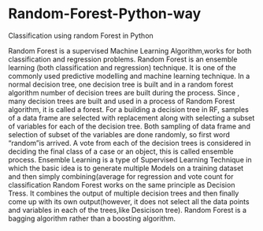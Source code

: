 # Random-Forest-Python-way
Classification using  random Forest in Python

Random Forest is a supervised Machine Learning Algorithm,works for both classification and regression problems.
Random Forest is an ensemble learning  (both classification and regression) technique. It is one of the commonly used predictive modelling and machine learning technique.
In a normal decision tree, one decision tree is built and in a random forest algorithm number of decision trees are built during the process. Since , many decision trees are built and used in a process of Random Forest algorithm, it is called a forest.
For a building a decision tree in RF, samples of a data frame are selected with replacement along with selecting a subset of variables for each of the decision tree. Both sampling of data frame and selection of subset of the variables are done randomly, so first word “random”is arrived.
A vote from each of the decision trees is considered in deciding the final class of a case or an object, this is called ensemble process.
Ensemble Learning is a type of Supervised Learning Technique in which the basic idea is to generate multiple Models on a training dataset and then simply combining(average for regression and vote count for classification
Random Forest works on the same principle as Decision Tress. It combines the output of multiple decision trees and then finally come up with its own output(however, it does not select all the data points and variables in each of the trees,like Desicison tree).
Random Forest is a bagging algorithm rather than a boosting algorithm.
